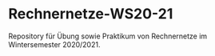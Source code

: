 # Rechnernetze-WS20-21
Repository für Übung sowie Praktikum von Rechnernetze im Wintersemester 2020/2021.
